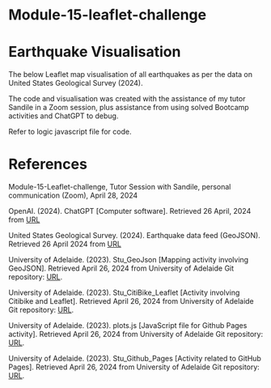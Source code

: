 # Module-15-leaflet-challenge


# Earthquake Visualisation

The below Leaflet map visualisation of all earthquakes as per the data on United States Geological Survey (2024).




The code and visualisation was created with the assistance of my tutor Sandile in a Zoom session, plus assistance from using solved Bootcamp activities and ChatGPT to debug.



Refer to logic javascript file for code.



# References
Module-15-Leaflet-challenge, Tutor Session with Sandile, personal communication (Zoom), April 28, 2024

OpenAI. (2024). ChatGPT [Computer software]. Retrieved 26 April, 2024 from [URL](https://chat.openai.com/)

United States Geological Survey. (2024). Earthquake data feed (GeoJSON). Retrieved 26 April 2024 from [URL](https://earthquake.usgs.gov/earthquakes/feed/v1.0/geojson.php)

University of Adelaide. (2023). Stu_GeoJson [Mapping activity involving GeoJSON]. Retrieved April 26, 2024 from University of Adelaide Git repository: [URL](https://git.bootcampcontent.com/University-of-Adelaide/UADEL-VIRT-DATA-PT-12-2023-U-LOLC/-/tree/main/15-Mapping/1/Activities/10-Stu_GeoJson?ref_type=heads).

University of Adelaide. (2023). Stu_CitiBike_Leaflet [Activity involving Citibike and Leaflet]. Retrieved April 26, 2024 from University of Adelaide Git repository: [URL](https://git.bootcampcontent.com/University-of-Adelaide/UADEL-VIRT-DATA-PT-12-2023-U-LOLC/-/tree/main/15-Mapping/3/Activities/02-Stu_CitiBike_Leaflet/Solved?ref_type=heads).

University of Adelaide. (2023). plots.js [JavaScript file for Github Pages activity]. Retrieved April 26, 2024 from University of Adelaide Git repository: [URL](https://git.bootcampcontent.com/University-of-Adelaide/UADEL-VIRT-DATA-PT-12-2023-U-LOLC/-/blob/main/15-Mapping/3/Activities/03-Ins_Github_Pages/Solved/plots.js?ref_type=heads).

University of Adelaide. (2023). Stu_Github_Pages [Activity related to GitHub Pages]. Retrieved April 26, 2024 from University of Adelaide Git repository: [URL](https://git.bootcampcontent.com/University-of-Adelaide/UADEL-VIRT-DATA-PT-12-2023-U-LOLC/-/tree/main/15-Mapping/3/Activities/04-Stu_Github_Pages?ref_type=heads).

